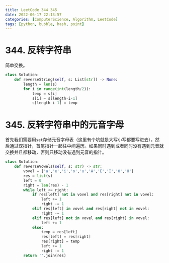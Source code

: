 ```yaml
---
title: LeetCode 344 345
date: 2022-06-17 22:13:57
categories: [ComputerScience, Algorithm, LeetCode]
tags: [python, bubble, hash, point]
---
```


# 344. 反转字符串

简单交换。

```python
class Solution:
    def reverseString(self, s: List[str]) -> None:
        length = len(s)
        for i in range(int(length/2)):
            temp = s[i]
            s[i] = s[length-i-1]
            s[length-i-1] = temp
```

# 345. 反转字符串中的元音字母

首先我们需要用`set`存储元音字母表（这里有个坑就是大写小写都要写进去），然后通过双指针，首尾指针一起往中间遍历。如果同时遇到或者同时没有遇到元音就交换并且都移动，否则只移动没有遇到元音的指针。

```python
class Solution:
    def reverseVowels(self, s: str) -> str:
        vovel = {'a','e','i','o','u','A','E','I','O','U'}
        res = list(s)
        left = 0
        right = len(res) - 1
        while left <= right:
            if res[left] not in vovel and res[right] not in vovel:
                left += 1
                right -= 1
            elif res[left] in vovel and res[right] not in vovel:
                right -= 1
            elif res[left] not in vovel and res[right] in vovel:
                left += 1
            else:
                temp = res[left]
                res[left] = res[right]
                res[right] = temp
                left += 1
                right -= 1
        return ''.join(res)
```

